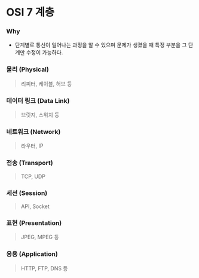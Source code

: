 # OSI 7 계층

### Why

- 단계별로 통신이 일어나는 과정을 알 수 있으며 문제가 생겼을 때 특정 부분을 그 단계만 수정이 가능하다.

### 물리 (Physical)

> 리피터, 케이블, 허브 등

### 데이터 링크 (Data Link)

> 브릿지, 스위치 등

### 네트워크 (Network)

> 라우터, IP

### 전송 (Transport)

> TCP, UDP

### 세션 (Session)

> API, Socket

### 표현 (Presentation)

> JPEG, MPEG 등

### 응용 (Application)

> HTTP, FTP, DNS 등
